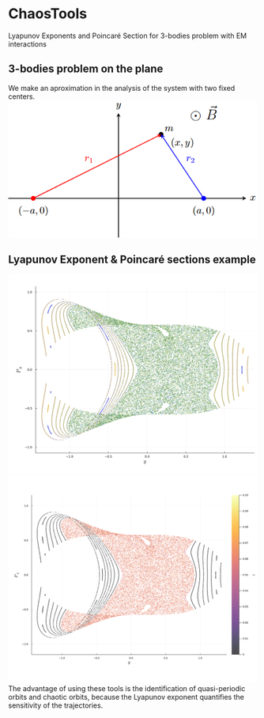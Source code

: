 # ChaosTools
Lyapunov Exponents and Poincaré Section for 3-bodies problem with EM interactions
## 3-bodies problem on the plane
We make an aproximation in the analysis of the system with two fixed centers.
![diagram](img/2-center.png)
## Lyapunov Exponent & Poincaré sections example
![diagram](img/Poincare_section_E=1.5_B=1.5_a=1.5.png)
![diagram](img/Poincare_section_E=1.5_B=1.5_a=1.5_Lyapunov.png)
The advantage of using these tools is the identification of quasi-periodic orbits and chaotic orbits, because the Lyapunov exponent quantifies the sensitivity of the trajectories.
